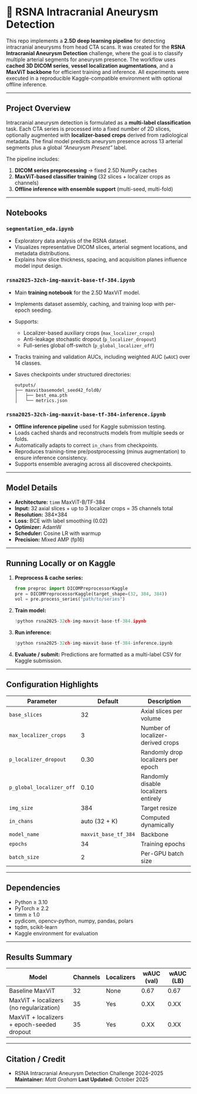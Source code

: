 # 🧠 RSNA Intracranial Aneurysm Detection

This repo implements a **2.5D deep learning pipeline** for detecting intracranial aneurysms from head CTA scans.
It was created for the **RSNA Intracranial Aneurysm Detection** challenge, where the goal is to classify multiple arterial segments for aneurysm presence. The workflow uses **cached 3D DICOM series**, **vessel localization augmentations**, and a **MaxViT backbone** for efficient training and inference.
All experiments were executed in a reproducible Kaggle-compatible environment with optional offline inference.

---

## Project Overview

Intracranial aneurysm detection is formulated as a **multi-label classification** task.
Each CTA series is processed into a fixed number of 2D slices, optionally augmented with **localizer-based crops** derived from radiological metadata. The final model predicts aneurysm presence across 13 arterial segments plus a global *“Aneurysm Present”* label.

The pipeline includes:

1. **DICOM series preprocessing** -> fixed 2.5D NumPy caches
2. **MaxViT-based classifier training** (32 slices + localizer crops as channels)
3. **Offline inference with ensemble support** (multi-seed, multi-fold)

---

## Notebooks

### `segmentation_eda.ipynb`

* Exploratory data analysis of the RSNA dataset.
* Visualizes representative DICOM slices, arterial segment locations, and metadata distributions.
* Explains how slice thickness, spacing, and acquisition planes influence model input design.

### `rsna2025-32ch-img-maxvit-base-tf-384.ipynb`

* Main **training notebook** for the 2.5D MaxViT model.
* Implements dataset assembly, caching, and training loop with per-epoch seeding.
* Supports:

  * Localizer-based auxiliary crops (`max_localizer_crops`)
  * Anti-leakage stochastic dropout (`p_localizer_dropout`)
  * Full-series global off-switch (`p_global_localizer_off`)
* Tracks training and validation AUCs, including weighted AUC (`wAUC`) over 14 classes.
* Saves checkpoints under structured directories:

  ```
  outputs/
  ├── maxvitbasemodel_seed42_fold0/
  │   ├── best_ema.pth
  │   └── metrics.json
  ```

### `rsna2025-32ch-img-maxvit-base-tf-384-inference.ipynb`

* **Offline inference pipeline** used for Kaggle submission testing.
* Loads cached shards and reconstructs models from multiple seeds or folds.
* Automatically adapts to correct `in_chans` from checkpoints.
* Reproduces training-time pre/postprocessing (minus augmentation) to ensure inference consistency.
* Supports ensemble averaging across all discovered checkpoints.

---

## Model Details

* **Architecture:** `timm` MaxViT-B/TF-384
* **Input:** 32 axial slices + up to 3 localizer crops = 35 channels total
* **Resolution:** 384×384
* **Loss:** BCE with label smoothing (0.02)
* **Optimizer:** AdamW
* **Scheduler:** Cosine LR with warmup
* **Precision:** Mixed AMP (fp16)

---

## Running Locally or on Kaggle

1. **Preprocess & cache series:**

   ```python
   from preproc import DICOMPreprocessorKaggle
   pre = DICOMPreprocessorKaggle(target_shape=(32, 384, 384))
   vol = pre.process_series("path/to/series")
   ```

2. **Train model:**

   ```python
   !python rsna2025-32ch-img-maxvit-base-tf-384.ipynb
   ```

3. **Run inference:**

   ```python
   !python rsna2025-32ch-img-maxvit-base-tf-384-inference.ipynb
   ```

4. **Evaluate / submit:**
   Predictions are formatted as a multi-label CSV for Kaggle submission.

---

## Configuration Highlights

| Parameter                | Default              | Description                          |
| ------------------------ | -------------------- | ------------------------------------ |
| `base_slices`            | 32                   | Axial slices per volume              |
| `max_localizer_crops`    | 3                    | Number of localizer-derived crops    |
| `p_localizer_dropout`    | 0.30                 | Randomly drop localizers per epoch   |
| `p_global_localizer_off` | 0.10                 | Randomly disable localizers entirely |
| `img_size`               | 384                  | Target resize                        |
| `in_chans`               | auto (32 + K)        | Computed dynamically                 |
| `model_name`             | `maxvit_base_tf_384` | Backbone                             |
| `epochs`                 | 34                   | Training epochs                      |
| `batch_size`             | 2                    | Per-GPU batch size                   |

---

## Dependencies

* Python ≥ 3.10
* PyTorch ≥ 2.2
* timm ≥ 1.0
* pydicom, opencv-python, numpy, pandas, polars
* tqdm, scikit-learn
* Kaggle environment for evaluation

---

## Results Summary

| Model                                      | Channels | Localizers | wAUC (val) | wAUC (LB)      |
| ------------------------------------------ | -------- | ---------- | ---------- | -------------- |
| Baseline MaxViT                            | 32       | None       | 0.67       | 0.67           |
| MaxViT + localizers (no regularization)    | 35       | Yes        | 0.XX       | 0.XX           |
| MaxViT + localizers + epoch-seeded dropout | 35       | Yes        | 0.XX       | 0.XX           |

---

## Citation / Credit

* RSNA Intracranial Aneurysm Detection Challenge 2024–2025
**Maintainer:** *Matt Graham*
**Last Updated:** October 2025

---
